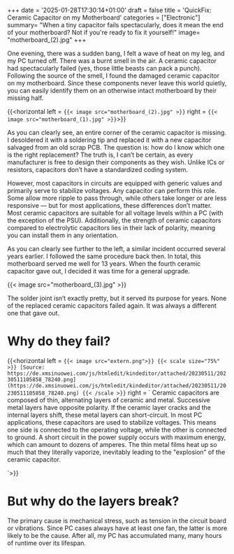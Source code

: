 +++
date = '2025-01-28T17:30:14+01:00'
draft = false
title = 'QuickFix: Ceramic Capacitor on my Motherboard'
categories = ["Electronic"]
summary= "When a tiny capacitor fails spectacularly, does it mean the end of your motherboard? Not if you're ready to fix it yourself!"
image= "motherboard_(2).jpg"
+++

One evening, there was a sudden bang, I felt a wave of heat on my leg, and my PC turned off. There was a burnt smell in the air. A ceramic capacitor had spectacularly failed (yes, those little beasts can pack a punch). Following the source of the smell, I found the damaged ceramic capacitor on my motherboard. Since these components never leave this world quietly, you can easily identify them on an otherwise intact motherboard by their missing half.

{{<horizontal left = `{{< image src="motherboard_(2).jpg" >}}` right = `{{< image src="motherboard_(1).jpg" >}}`>}} 

As you can clearly see, an entire corner of the ceramic capacitor is missing. I desoldered it with a soldering tip and replaced it with a new capacitor salvaged from an old scrap PCB. The question is: how do I know which one is the right replacement? The truth is, I can’t be certain, as every manufacturer is free to design their components as they wish. Unlike ICs or resistors, capacitors don’t have a standardized coding system.

However, most capacitors in circuits are equipped with generic values and primarily serve to stabilize voltages. Any capacitor can perform this role. Some allow more ripple to pass through, while others take longer or are less responsive — but for most applications, these differences don’t matter. Most ceramic capacitors are suitable for all voltage levels within a PC (with the exception of the PSU). Additionally, the strength of ceramic capacitors compared to electrolytic capacitors lies in their lack of polarity, meaning you can install them in any orientation.

As you can clearly see further to the left, a similar incident occurred several years earlier. I followed the same procedure back then. In total, this motherboard served me well for 13 years. When the fourth ceramic capacitor gave out, I decided it was time for a general upgrade.

{{< image src="motherboard_(3).jpg" >}}

The solder joint isn’t exactly pretty, but it served its purpose for years. None of the replaced ceramic capacitors failed again. It was always a different one that gave out.

# Why do they fail?

{{<horizontal left = `
{{< image src="extern.png">}}
{{< scale size="75%" >}}
[Source: https://de.xmsinuowei.com/js/htmledit/kindeditor/attached/20230511/20230511105858_78240.png](https://de.xmsinuowei.com/js/htmledit/kindeditor/attached/20230511/20230511105858_78240.png)
{{< /scale >}}
` right = `
Ceramic capacitors are composed of thin, alternating layers of ceramic and metal. Successive metal layers have opposite polarity. If the ceramic layer cracks and the internal layers shift, these metal layers can short-circuit. In most PC applications, these capacitors are used to stabilize voltages. This means one side is connected to the operating voltage, while the other is connected to ground. A short circuit in the power supply occurs with maximum energy, which can amount to dozens of amperes. The thin metal films heat up so much that they literally vaporize, inevitably leading to the "explosion" of the ceramic capacitor.

`>}} 

# But why do the layers break?

The primary cause is mechanical stress, such as tension in the circuit board or vibrations. Since PC cases always have at least one fan, the latter is more likely to be the cause. After all, my PC has accumulated many, many hours of runtime over its lifespan.

